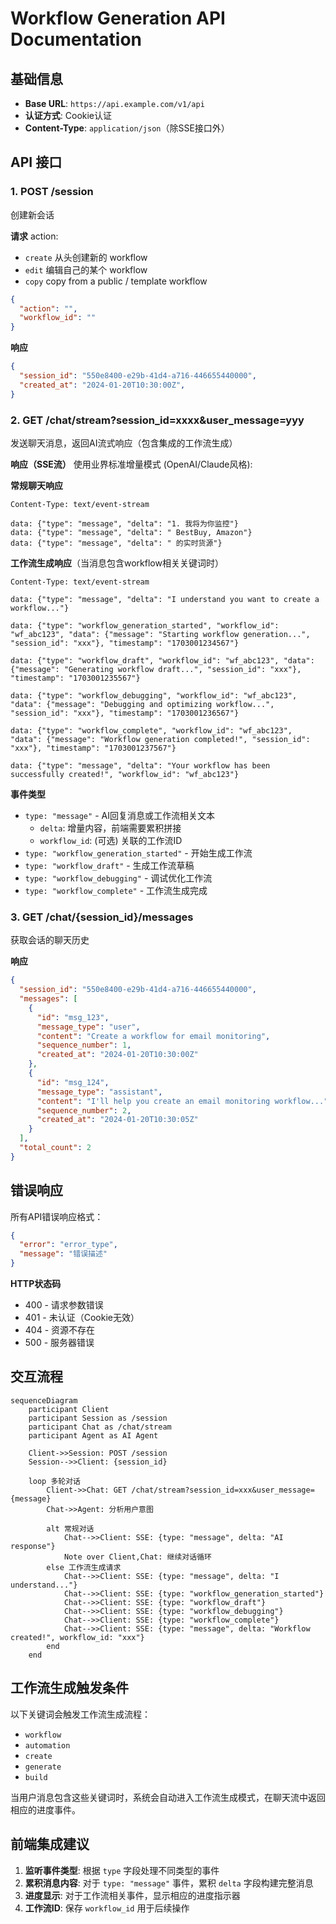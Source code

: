 # Workflow Generation API Documentation

## 基础信息

- **Base URL**: `https://api.example.com/v1/api`
- **认证方式**: Cookie认证
- **Content-Type**: `application/json`（除SSE接口外）

## API 接口

### 1. POST /session
创建新会话

**请求**
action:
- `create` 从头创建新的 workflow
- `edit` 编辑自己的某个 workflow
- `copy` copy from a public / template workflow

```json
{
  "action": "",
  "workflow_id": ""
}
```

**响应**
```json
{
  "session_id": "550e8400-e29b-41d4-a716-446655440000",
  "created_at": "2024-01-20T10:30:00Z",
}
```

### 2. GET /chat/stream?session_id=xxxx&user_message=yyy
发送聊天消息，返回AI流式响应（包含集成的工作流生成）

**响应（SSE流）**
使用业界标准增量模式 (OpenAI/Claude风格):

**常规聊天响应**
```
Content-Type: text/event-stream

data: {"type": "message", "delta": "1. 我将为你监控"}
data: {"type": "message", "delta": " BestBuy, Amazon"}
data: {"type": "message", "delta": " 的实时货源"}
```

**工作流生成响应**（当消息包含workflow相关关键词时）
```
Content-Type: text/event-stream

data: {"type": "message", "delta": "I understand you want to create a workflow..."}

data: {"type": "workflow_generation_started", "workflow_id": "wf_abc123", "data": {"message": "Starting workflow generation...", "session_id": "xxx"}, "timestamp": "1703001234567"}

data: {"type": "workflow_draft", "workflow_id": "wf_abc123", "data": {"message": "Generating workflow draft...", "session_id": "xxx"}, "timestamp": "1703001235567"}

data: {"type": "workflow_debugging", "workflow_id": "wf_abc123", "data": {"message": "Debugging and optimizing workflow...", "session_id": "xxx"}, "timestamp": "1703001236567"}

data: {"type": "workflow_complete", "workflow_id": "wf_abc123", "data": {"message": "Workflow generation completed!", "session_id": "xxx"}, "timestamp": "1703001237567"}

data: {"type": "message", "delta": "Your workflow has been successfully created!", "workflow_id": "wf_abc123"}
```

**事件类型**
- `type: "message"` - AI回复消息或工作流相关文本
  - `delta`: 增量内容，前端需要累积拼接
  - `workflow_id`: (可选) 关联的工作流ID
- `type: "workflow_generation_started"` - 开始生成工作流
- `type: "workflow_draft"` - 生成工作流草稿
- `type: "workflow_debugging"` - 调试优化工作流
- `type: "workflow_complete"` - 工作流生成完成

### 3. GET /chat/{session_id}/messages
获取会话的聊天历史

**响应**
```json
{
  "session_id": "550e8400-e29b-41d4-a716-446655440000",
  "messages": [
    {
      "id": "msg_123",
      "message_type": "user",
      "content": "Create a workflow for email monitoring",
      "sequence_number": 1,
      "created_at": "2024-01-20T10:30:00Z"
    },
    {
      "id": "msg_124",
      "message_type": "assistant",
      "content": "I'll help you create an email monitoring workflow...",
      "sequence_number": 2,
      "created_at": "2024-01-20T10:30:05Z"
    }
  ],
  "total_count": 2
}
```

## 错误响应

所有API错误响应格式：
```json
{
  "error": "error_type",
  "message": "错误描述"
}
```

**HTTP状态码**
- 400 - 请求参数错误
- 401 - 未认证（Cookie无效）
- 404 - 资源不存在
- 500 - 服务器错误

## 交互流程

```mermaid
sequenceDiagram
    participant Client
    participant Session as /session
    participant Chat as /chat/stream
    participant Agent as AI Agent

    Client->>Session: POST /session
    Session-->>Client: {session_id}

    loop 多轮对话
        Client->>Chat: GET /chat/stream?session_id=xxx&user_message={message}
        Chat->>Agent: 分析用户意图

        alt 常规对话
            Chat-->>Client: SSE: {type: "message", delta: "AI response"}
            Note over Client,Chat: 继续对话循环
        else 工作流生成请求
            Chat-->>Client: SSE: {type: "message", delta: "I understand..."}
            Chat-->>Client: SSE: {type: "workflow_generation_started"}
            Chat-->>Client: SSE: {type: "workflow_draft"}
            Chat-->>Client: SSE: {type: "workflow_debugging"}
            Chat-->>Client: SSE: {type: "workflow_complete"}
            Chat-->>Client: SSE: {type: "message", delta: "Workflow created!", workflow_id: "xxx"}
        end
    end
```

## 工作流生成触发条件

以下关键词会触发工作流生成流程：
- `workflow`
- `automation`
- `create`
- `generate`
- `build`

当用户消息包含这些关键词时，系统会自动进入工作流生成模式，在聊天流中返回相应的进度事件。

## 前端集成建议

1. **监听事件类型**: 根据 `type` 字段处理不同类型的事件
2. **累积消息内容**: 对于 `type: "message"` 事件，累积 `delta` 字段构建完整消息
3. **进度显示**: 对于工作流相关事件，显示相应的进度指示器
4. **工作流ID**: 保存 `workflow_id` 用于后续操作
